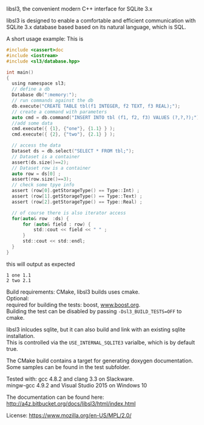 libsl3, the convenient modern C++ interface for SQLite 3.x

libsl3 is designed to enable a comfortable and efficient communication with
SQLite 3.x database based based on its natural language, which is SQL.





A short usage example:
This is
```c
#include <cassert>doc
#include <iostream>
#include <sl3/database.hpp>

int main()
{
  using namespace sl3;
  // define a db
  Database db(":memory:");
  // run commands against the db
  db.execute("CREATE TABLE tbl(f1 INTEGER, f2 TEXT, f3 REAL);");
  // create a command with parameters
  auto cmd = db.command("INSERT INTO tbl (f1, f2, f3) VALUES (?,?,?);");
  //add some data
  cmd.execute({ {1}, {"one"}, {1.1} } );
  cmd.execute({ {2}, {"two"}, {2.1} } );

  // access the data
  Dataset ds = db.select("SELECT * FROM tbl;");
  // Dataset is a container
  assert(ds.size()==2);
  // Dataset row is a container
  auto row = ds[0] ;
  assert(row.size()==3);
  // check some tpye info
  assert (row[0].getStorageType() == Type::Int) ;
  assert (row[1].getStorageType() == Type::Text) ;
  assert (row[2].getStorageType() == Type::Real) ;

  // of course there is also iterator access
  for(auto& row  :ds) {
      for (auto& field : row) {
          std::cout << field << " " ;
      }
      std::cout << std::endl;
  }
}

```
this will output as expected

```
1 one 1.1 
2 two 2.1 
```

   
Build requirements:
CMake, libsl3 builds uses cmake.   
Optional:   
required for building the tests:  boost,  www.boost.org.    
Building the test can be disabled by passing `-Dsl3_BUILD_TESTS=OFF` to cmake.  

libsl3 inlcudes sqlite, but it can also build and link with an existing sqlite
installation.   
This is controlled via the `USE_INTERNAL_SQLITE3` varialbe, 
which is by default true.

The CMake build contains a target for generating doxygen documentation.   
Some samples can be found in the test subfolder.  

Tested with:
gcc 4.8.2 and clang 3.3 on Slackware.    
mingw-gcc 4.9.2 and Visual Studio 2015 on Windows 10

The documentation can be found here:
http://a4z.bitbucket.org/docs/libsl3/html/index.html

License: https://www.mozilla.org/en-US/MPL/2.0/
